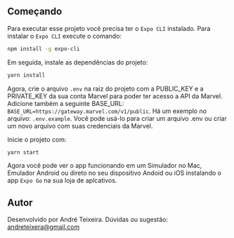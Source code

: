 ## Começando

Para executar esse projeto você precisa ter o `Expo CLI` instalado.
Para instalar o `Expo CLI` execute o comando: 

```bash
npm install -g expo-cli
```

Em seguida, instale as dependências do projeto:

```bash
yarn install
```

Agora, crie o arquivo `.env` na raiz do projeto com a PUBLIC_KEY e a PRIVATE_KEY da sua conta Marvel para poder ter acesso a API da Marvel. Adicione também a seguinte BASE_URL: `BASE_URL=https://gateway.marvel.com/v1/public`. 
Há um exemplo no arquivo: `.env.example`. Você pode usá-lo para criar um arquivo .env ou criar um novo arquivo com suas credenciais da Marvel.

Inicie o projeto com:

```bash
yarn start
```

Agora você pode ver o app funcionando em um Simulador no Mac, Emulador Android ou direto no seu dispositivo Andoid ou iOS instalando o app `Expo Go` na sua loja de aplcativos.

## Autor
Desenvolvido por André Teixeira. Dúvidas ou sugestão: andreteixera@gmail.com